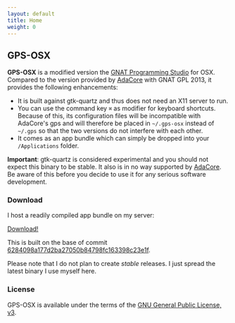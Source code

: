 ```yaml
---
layout: default
title: Home
weight: 0
---
```


## GPS-OSX

**GPS-OSX** is a modified version the [GNAT Programming Studio][1] for OSX.
Compared to the version provided by [AdaCore][2] with GNAT GPL 2013, it
provides the following enhancements:

 * It is built against gtk-quartz and thus does not need an X11 server to run.
 * You can use the command key `⌘` as modifier for keyboard shortcuts. Because
   of this, its configuration files will be incompatible with AdaCore's gps and
   will therefore be placed in `~/.gps-osx` instead of `~/.gps` so that the two
   versions do not interfere with each other.
 * It comes as an app bundle which can simply be dropped into your
   `/Applications` folder.

**Important**: gtk-quartz is considered experimental and you should not expect
this binary to be stable. It also is in no way supported by [AdaCore][2]. Be
aware of this before you decide to use it for any serious software development.

### Download

I host a readily compiled app bundle on my server:

[Download!][4]

This is built on the base of commit
[6284098a177d2ba27050b84798fc163398c23e1f][3].

Please note that I do not plan to create *stable* releases. I just spread the
latest binary I use myself here.

### License

GPS-OSX is available under the terms of the [GNU General Public License, v3][5].

 [1]: http://libre.adacore.com/tools/gps/
 [2]: http://www.adacore.com/
 [3]: https://github.com/flyx86/gps-osx/commit/6284098a177d2ba27050b84798fc163398c23e1f
 [4]: http://flyx.org/files/GPS-6284098.dmg
 [5]: http://www.gnu.org/licenses/gpl.html